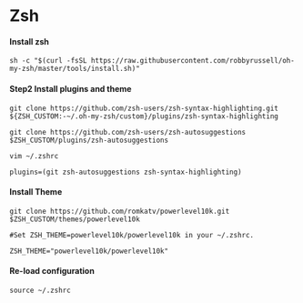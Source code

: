 # Zsh

#### Install zsh

```text
sh -c "$(curl -fsSL https://raw.githubusercontent.com/robbyrussell/oh-my-zsh/master/tools/install.sh)"
```

#### Step2 Install plugins and  theme

```text
git clone https://github.com/zsh-users/zsh-syntax-highlighting.git ${ZSH_CUSTOM:-~/.oh-my-zsh/custom}/plugins/zsh-syntax-highlighting
```

```text
git clone https://github.com/zsh-users/zsh-autosuggestions $ZSH_CUSTOM/plugins/zsh-autosuggestions
```

```text
vim ~/.zshrc

plugins=(git zsh-autosuggestions zsh-syntax-highlighting)
```

#### Install Theme

```text
git clone https://github.com/romkatv/powerlevel10k.git $ZSH_CUSTOM/themes/powerlevel10k
```

```text
#Set ZSH_THEME=powerlevel10k/powerlevel10k in your ~/.zshrc.

ZSH_THEME="powerlevel10k/powerlevel10k"
```

#### Re-load configuration

```text
source ~/.zshrc
```



